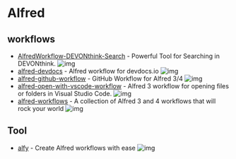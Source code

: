 # Alfred

## workflows

- [AlfredWorkflow-DEVONthink-Search](https://github.com/mpco/AlfredWorkflow-DEVONthink-Search) - Powerful Tool for Searching in DEVONthink. ![img](https://img.shields.io/github/stars/mpco/AlfredWorkflow-DEVONthink-Search)
- [alfred-devdocs](https://github.com/yannickglt/alfred-devdocs) - Alfred workflow for devdocs.io ![img](https://img.shields.io/github/stars/yannickglt/alfred-devdocs)
- [alfred-github-workflow](https://github.com/gharlan/alfred-github-workflow) - GitHub Workflow for Alfred 3/4 ![img](https://img.shields.io/github/stars/gharlan/alfred-github-workflow)
- [alfred-open-with-vscode-workflow](https://github.com/alexchantastic/alfred-open-with-vscode-workflow) - Alfred 3 workflow for opening files or folders in Visual Studio Code. ![img](https://img.shields.io/github/stars/alexchantastic/alfred-open-with-vscode-workflow)
- [alfred-workflows](https://github.com/zenorocha/alfred-workflows) -  A collection of Alfred 3 and 4 workflows that will rock your world ![img](https://img.shields.io/github/stars/zenorocha/alfred-workflows)

## Tool

- [alfy](https://github.com/sindresorhus/alfy) - Create Alfred workflows with ease ![img](https://img.shields.io/github/stars/sindresorhus/alfy)